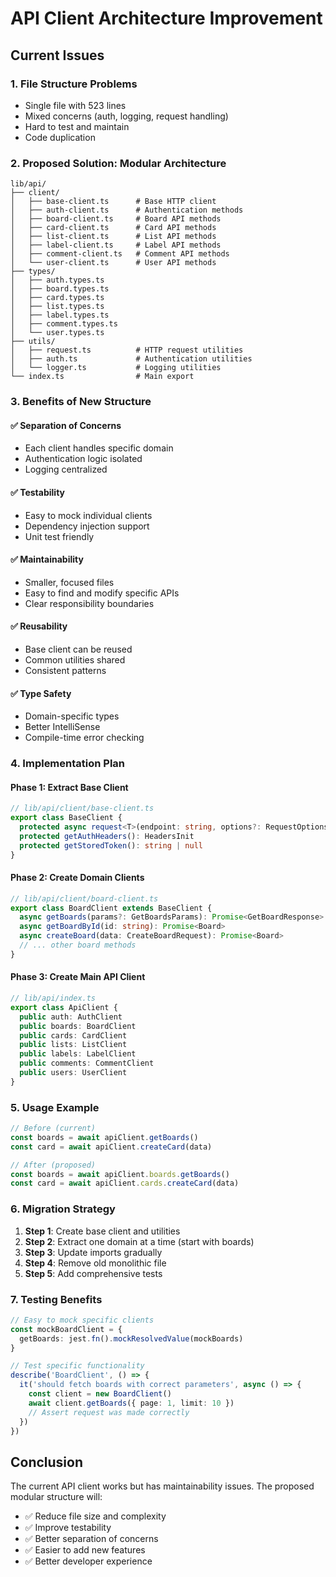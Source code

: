 # API Client Architecture Improvement

## Current Issues

### 1. **File Structure Problems**
- Single file with 523 lines
- Mixed concerns (auth, logging, request handling)
- Hard to test and maintain
- Code duplication

### 2. **Proposed Solution: Modular Architecture**

```
lib/api/
├── client/
│   ├── base-client.ts      # Base HTTP client
│   ├── auth-client.ts      # Authentication methods
│   ├── board-client.ts     # Board API methods
│   ├── card-client.ts      # Card API methods
│   ├── list-client.ts      # List API methods
│   ├── label-client.ts     # Label API methods
│   ├── comment-client.ts   # Comment API methods
│   └── user-client.ts      # User API methods
├── types/
│   ├── auth.types.ts
│   ├── board.types.ts
│   ├── card.types.ts
│   ├── list.types.ts
│   ├── label.types.ts
│   ├── comment.types.ts
│   └── user.types.ts
├── utils/
│   ├── request.ts          # HTTP request utilities
│   ├── auth.ts             # Authentication utilities
│   └── logger.ts           # Logging utilities
└── index.ts                # Main export
```

### 3. **Benefits of New Structure**

#### ✅ **Separation of Concerns**
- Each client handles specific domain
- Authentication logic isolated
- Logging centralized

#### ✅ **Testability**
- Easy to mock individual clients
- Dependency injection support
- Unit test friendly

#### ✅ **Maintainability**
- Smaller, focused files
- Easy to find and modify specific APIs
- Clear responsibility boundaries

#### ✅ **Reusability**
- Base client can be reused
- Common utilities shared
- Consistent patterns

#### ✅ **Type Safety**
- Domain-specific types
- Better IntelliSense
- Compile-time error checking

### 4. **Implementation Plan**

#### Phase 1: Extract Base Client
```typescript
// lib/api/client/base-client.ts
export class BaseClient {
  protected async request<T>(endpoint: string, options?: RequestOptions): Promise<T>
  protected getAuthHeaders(): HeadersInit
  protected getStoredToken(): string | null
}
```

#### Phase 2: Create Domain Clients
```typescript
// lib/api/client/board-client.ts
export class BoardClient extends BaseClient {
  async getBoards(params?: GetBoardsParams): Promise<GetBoardResponse>
  async getBoardById(id: string): Promise<Board>
  async createBoard(data: CreateBoardRequest): Promise<Board>
  // ... other board methods
}
```

#### Phase 3: Create Main API Client
```typescript
// lib/api/index.ts
export class ApiClient {
  public auth: AuthClient
  public boards: BoardClient
  public cards: CardClient
  public lists: ListClient
  public labels: LabelClient
  public comments: CommentClient
  public users: UserClient
}
```

### 5. **Usage Example**

```typescript
// Before (current)
const boards = await apiClient.getBoards()
const card = await apiClient.createCard(data)

// After (proposed)
const boards = await apiClient.boards.getBoards()
const card = await apiClient.cards.createCard(data)
```

### 6. **Migration Strategy**

1. **Step 1**: Create base client and utilities
2. **Step 2**: Extract one domain at a time (start with boards)
3. **Step 3**: Update imports gradually
4. **Step 4**: Remove old monolithic file
5. **Step 5**: Add comprehensive tests

### 7. **Testing Benefits**

```typescript
// Easy to mock specific clients
const mockBoardClient = {
  getBoards: jest.fn().mockResolvedValue(mockBoards)
}

// Test specific functionality
describe('BoardClient', () => {
  it('should fetch boards with correct parameters', async () => {
    const client = new BoardClient()
    await client.getBoards({ page: 1, limit: 10 })
    // Assert request was made correctly
  })
})
```

## Conclusion

The current API client works but has maintainability issues. The proposed modular structure will:

- ✅ Reduce file size and complexity
- ✅ Improve testability
- ✅ Better separation of concerns
- ✅ Easier to add new features
- ✅ Better developer experience 